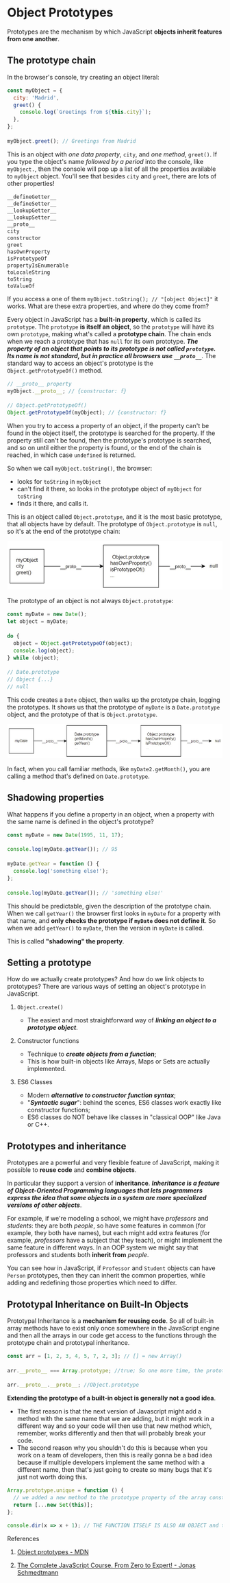 # Object Prototypes

Prototypes are the mechanism by which JavaScript **objects inherit features from one another**.

## The prototype chain

In the browser's console, try creating an object literal:

```js
const myObject = {
  city: 'Madrid',
  greet() {
    console.log(`Greetings from ${this.city}`);
  },
};

myObject.greet(); // Greetings from Madrid
```

This is an object with _one data property_, `city`, and _one method_, `greet()`. If you type the object's name _followed by a period_ into the console, like `myObject.`, then the console will pop up a list of all the properties available to `myObject` object. You'll see that besides `city` and `greet`, there are lots of other properties!

```
__defineGetter__
__defineSetter__
__lookupGetter__
__lookupSetter__
__proto__
city
constructor
greet
hasOwnProperty
isPrototypeOf
propertyIsEnumerable
toLocaleString
toString
toValueOf
```

If you access a one of them `myObject.toString(); // "[object Object]"` it works. What are these extra properties, and where do they come from?

Every object in JavaScript has a **built-in property**, which is called its `prototype`. The `prototype` **is itself an object**, so the `prototype` will have its own `prototype`, making what's called a **prototype chain**. The chain ends when we reach a prototype that has `null` for its own prototype. _**The property of an object that points to its prototype is not called `prototype`. Its name is not standard, but in practice all browsers use `__proto__`**_. The standard way to access an object's prototype is the `Object.getPrototypeOf()` method.

```js
// __proto__ property
myObject.__proto__; // {constructor: f}

// Object.getPrototypeOf()
Object.getPrototypeOf(myObject); // {constructor: f}
```

When you try to access a property of an object, if the property can't be found in the object itself, the prototype is searched for the property. If the property still can't be found, then the prototype's prototype is searched, and so on until either the property is found, or the end of the chain is reached, in which case `undefined` is returned.

So when we call `myObject.toString()`, the browser:

- looks for `toString` in `myObject`
- can't find it there, so looks in the prototype object of `myObject` for `toString`
- finds it there, and calls it.

This is an object called `Object.prototype`, and it is the most basic prototype, that all objects have by default. The prototype of `Object.prototype` is `null`, so it's at the end of the prototype chain:

![prototype-chain](../../img/oop_prototype-chain.jpg)

The prototype of an object is not always `Object.prototype`:

```js
const myDate = new Date();
let object = myDate;

do {
  object = Object.getPrototypeOf(object);
  console.log(object);
} while (object);

// Date.prototype
// Object {...}
// null
```

This code creates a `Date` object, then walks up the prototype chain, logging the prototypes. It shows us that the prototype of `myDate` is a `Date.prototype` object, and the prototype of that is `Object.prototype`.

![prototype-chain1](../../img/oop_prototype-chain1.jpg)

In fact, when you call familiar methods, like `myDate2.getMonth()`, you are calling a method that's defined on `Date.prototype`.

## Shadowing properties

What happens if you define a property in an object, when a property with the same name is defined in the object's prototype?

```js
const myDate = new Date(1995, 11, 17);

console.log(myDate.getYear()); // 95

myDate.getYear = function () {
  console.log('something else!');
};

console.log(myDate.getYear()); // 'something else!'
```

This should be predictable, given the description of the prototype chain. When we call `getYear()` the browser first looks in `myDate` for a property with that name, and **only checks the prototype if `myDate` does not define it**. So when we add `getYear()` to `myDate`, then the version in `myDate` is called.

This is called **"shadowing" the property**.

## Setting a prototype

How do we actually create prototypes? And how do we link objects to prototypes? There are various ways of setting an object's prototype in JavaScript.

1. `Object.create()`

   - The easiest and most straightforward way of _**linking an object to a prototype object**_.

2. Constructor functions

   - Technique to _**create objects from a function**_;
   - This is how built-in objects like Arrays, Maps or Sets are actually implemented.

3. ES6 Classes
   - Modern _**alternative to constructor function syntax**_;
   - "_**Syntactic sugar**_": behind the scenes, ES6 classes work exactly like constructor functions;
   - ES6 classes do NOT behave like classes in "classical OOP" like Java or C++.

## Prototypes and inheritance

Prototypes are a powerful and very flexible feature of JavaScript, making it possible to **reuse code** and **combine objects**.

In particular they support a version of **inheritance**. **_Inheritance is a feature of Object-Oriented Programming languages that lets programmers express the idea that some objects in a system are more specialized versions of other objects_**.

For example, if we're modeling a school, we might have _professors_ and _students_: they are both _people_, so have some features in common (for example, they both have names), but each might add extra features (for example, _professors_ have a subject that they teach), or might implement the same feature in different ways. In an OOP system we might say that professors and students both **inherit from** _people_.

You can see how in JavaScript, if `Professor` and `Student` objects can have `Person` prototypes, then they can inherit the common properties, while adding and redefining those properties which need to differ.

## Prototypal Inheritance on Built-In Objects

Prototypal Inheritance is a **mechanism for reusing code**. So all of built-in array methods have to exist only once somewhere in the JavaScript engine and then all the arrays in our code get access to the functions through the prototype chain and prototypal inheritance.

```js
const arr = [1, 2, 3, 4, 5, 7, 2, 3]; // [] = new Array()

arr.__proto__ === Array.prototype; //true; So one more time, the prototype property of the constructor is gonna be the prototype of all the objects created by that constructor.

arr.__proto__.__proto__; //Object.prototype
```

**Extending the prototype of a built-in object is generally not a good idea**.

- The first reason is that the next version of Javascript might add a method with the same name that we are adding, but it might work in a different way and so your code will then use that new method which, remember, works differently and then that will probably break your code.
- The second reason why you shouldn't do this is because when you work on a team of developers, then this is really gonna be a bad idea because if multiple developers implement the same method with a different name, then that's just going to create so many bugs that it's just not worth doing this.

```js
Array.prototype.unique = function () {
  // we added a new method to the prototype property of the array constructor. And so therefore now all arrays will inherit this method.
  return [...new Set(this)];
};
```

```js
console.dir(x => x + 1); // THE FUNCTION ITSELF IS ALSO AN OBJECT and this is the reason why we can actually call methods like bind() on functions. It's because they are objects and objects have prototypes.
```

References

1. [Object prototypes - MDN](https://developer.mozilla.org/en-US/docs/Learn/JavaScript/Objects/Object_prototypes)

2. [The Complete JavaScript Course. From Zero to Expert! - Jonas Schmedtmann](https://www.udemy.com/course/the-complete-javascript-course/?utm_source=adwords&utm_medium=udemyads&utm_campaign=JavaScript_v.PROF_la.EN_cc.ROWMTA-B_ti.6368&utm_content=deal4584&utm_term=_._ag_130756014153_._ad_558386196906_._kw__._de_c_._dm__._pl__._ti_dsa-774930039569_._li_1011789_._pd__._&matchtype=&gclid=CjwKCAjwiuuRBhBvEiwAFXKaNCuaAhZ8UB5kIldtb76eeAyfM0SUKeceBq3FKF24pNxDVe-_g0-DPxoCnWwQAvD_BwE)
